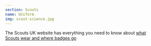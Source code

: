 ```yaml
---
section: Scouts
name: Uniform
img: scout-science.jpg
---
```


The Scouts UK website has everything you need to know about [what Scouts wear and where badges go](https://www.scouts.org.uk/cubs/scouts-uniform-and-badge-placement/)
